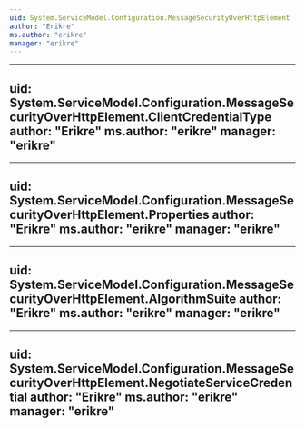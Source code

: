```yaml
---
uid: System.ServiceModel.Configuration.MessageSecurityOverHttpElement
author: "Erikre"
ms.author: "erikre"
manager: "erikre"
---
```


---
uid: System.ServiceModel.Configuration.MessageSecurityOverHttpElement.ClientCredentialType
author: "Erikre"
ms.author: "erikre"
manager: "erikre"
---

---
uid: System.ServiceModel.Configuration.MessageSecurityOverHttpElement.Properties
author: "Erikre"
ms.author: "erikre"
manager: "erikre"
---

---
uid: System.ServiceModel.Configuration.MessageSecurityOverHttpElement.AlgorithmSuite
author: "Erikre"
ms.author: "erikre"
manager: "erikre"
---

---
uid: System.ServiceModel.Configuration.MessageSecurityOverHttpElement.NegotiateServiceCredential
author: "Erikre"
ms.author: "erikre"
manager: "erikre"
---
